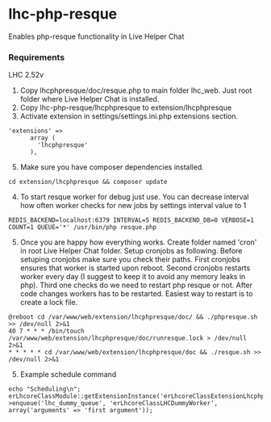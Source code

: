 # lhc-php-resque
Enables php-resque functionality in Live Helper Chat

### Requirements

LHC 2.52v

1. Copy lhcphpresque/doc/resque.php to main folder lhc_web. Just root folder where Live Helper Chat is installed.
2. Copy lhc-php-resque/lhcphpresque to extension/lhcphpresque
3. Activate extension in settings/settings.ini.php extensions section.
```
'extensions' => 
      array (
        'lhcphpresque'
      ),
```
5. Make sure you have composer dependencies installed.
```
cd extension/lhcphpresque && composer update
```
4. To start resque worker for debug just use. You can decrease interval how often worker checks for new jobs by settings interval value to 1
```
REDIS_BACKEND=localhost:6379 INTERVAL=5 REDIS_BACKEND_DB=0 VERBOSE=1 COUNT=1 QUEUE='*' /usr/bin/php resque.php
```

5. Once you are happy how everything works. Create folder named 'cron' in root Live Helper Chat folder. Setup cronjobs as following. Before setuping cronjobs make sure you check their paths. First cronjobs ensures that worker is started upon reboot. Second cronjobs restarts worker every day (I suggest to keep it to avoid any memory leaks in php). Third one checks do we need to restart php resque or not. After code changes workers has to be restarted. Easiest way to restart is to create a lock file.
```
@reboot cd /var/www/web/extension/lhcphpresque/doc/ && ./phpresque.sh >> /dev/null 2>&1
40 7 * * * /bin/touch /var/www/web/extension/lhcphpresque/doc/runresque.lock > /dev/null 2>&1
* * * * * cd /var/www/web/extension/lhcphpresque/doc && ./resque.sh >> /dev/null 2>&1
```

5. Example schedule command
```
echo "Scheduling\n";
erLhcoreClassModule::getExtensionInstance('erLhcoreClassExtensionLhcphpresque')->enqueue('lhc_dummy_queue', 'erLhcoreClassLHCDummyWorker', array('arguments' => 'first argument'));
```
